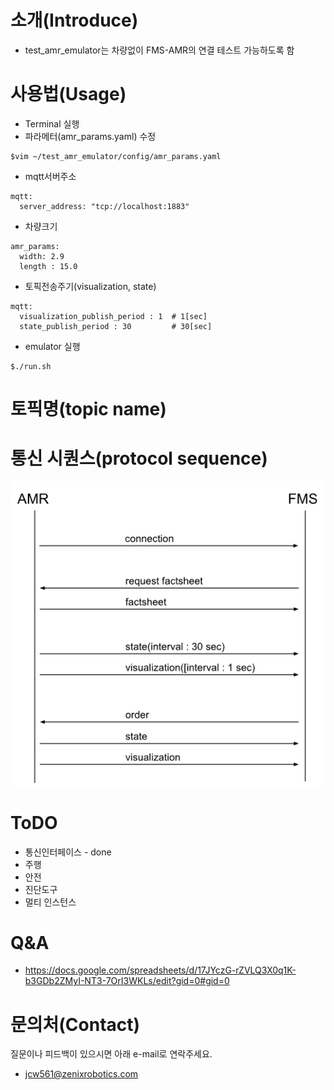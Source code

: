 # 소개(Introduce)
- test_amr_emulator는 차량없이 FMS-AMR의 연결 테스트 가능하도록 함
  
# 사용법(Usage)
- Terminal 실행
- 파라메터(amr_params.yaml) 수정
```
$vim ~/test_amr_emulator/config/amr_params.yaml
```
  - mqtt서버주소
```
mqtt:
  server_address: "tcp://localhost:1883"
```
  - 차량크기
```
amr_params:
  width: 2.9
  length : 15.0
```
  - 토픽전송주기(visualization, state)
```
mqtt:
  visualization_publish_period : 1  # 1[sec]
  state_publish_period : 30         # 30[sec]
```

- emulator 실행
```
$./run.sh
```

# 토픽명(topic name)


# 통신 시퀀스(protocol sequence)
![Diagram](images/fms_amr_sequence.png)

# ToDO
- 통신인터페이스 - done
- 주행
- 안전
- 진단도구
- 멀티 인스턴스

# Q&A
- https://docs.google.com/spreadsheets/d/17JYczG-rZVLQ3X0q1K-b3GDb2ZMyI-NT3-7OrI3WKLs/edit?gid=0#gid=0

# 문의처(Contact)
질문이나 피드백이 있으시면 아래 e-mail로 연락주세요.
- jcw561@zenixrobotics.com


